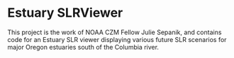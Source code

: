 # Estuary SLRViewer

This project is the work of NOAA CZM Fellow Julie Sepanik, and contains code for an Estuary SLR viewer displaying various future SLR scenarios for major Oregon estuaries south of the Columbia river.
